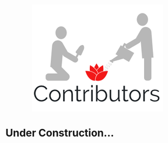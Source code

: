 
<p align="center">
  <img src="https://github.com/tasosxak/nectar-lang/blob/master/contributors.png/?style=centerme">
</p>

# Under Construction...
